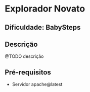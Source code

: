 # Explorador Novato

## Dificuldade: **BabySteps** 

## Descrição

@TODO descrição

## Pré-requisitos

- Servidor apache@latest